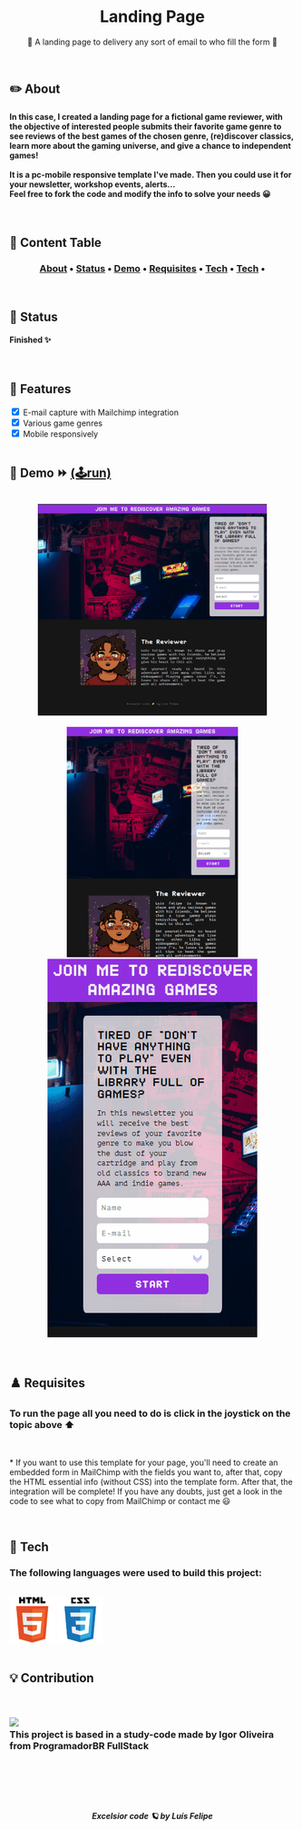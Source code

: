 <h1 align="center">Landing Page</h1>
<p align="center">🛬 A landing page to delivery any sort of email to who fill the form 📄</p><br>
<!--insert license-->

##

<h2>✏️ About</h2>
<h4>In this case, I created a landing page for a fictional game reviewer, with the objective of interested people submits their favorite game genre to see reviews of the best games of the chosen genre, (re)discover classics, learn more about the gaming universe, and give a chance to independent games!<br><br> 
It is a pc-mobile responsive template I've made. Then you could use it for your newsletter, workshop events, alerts...<br>
Feel free to fork the code and modify the info to solve your needs 😀</h4><br>

##

<h2>📑 Content Table</h2>
<h3 align="center">
    <a href="#about">About</a> • 
    <a href="#status">Status</a> •
    <a href="#demo">Demo</a> •
    <a href="#requisites">Requisites</a> •
    <a href="#tech">Tech</a> •
    <a href="#contribution">Tech</a> •
</h3><br>

##

<h2>🧵 Status</h2> 
<h4>Finished ✨</h4><br>

##

<h2>📍 Features</h2> 
<input type="checkbox" checked> E-mail capture with Mailchimp integration</input><br>
<input type="checkbox" checked> Various game genres</input><br>
<input type="checkbox" checked> Mobile responsively</input><br><br>

##

<h2>
    🛬 Demo ⏩
    <a href="https://luisf-csdev.github.io/landing_page/">(🕹️run)</a>
</h2><br>
<div align="center">
    <img width="80%" src="./assets/img-1.png"><br><br>
    <img width="60%" src="./assets/gif-1.gif">
    <img height="20%" src="./assets/gif-2.gif">
</div>
<br><br>

##

<h2>♟️ Requisites</h2>
<h3>To run the page all you need to do is click in the joystick on the topic above ⬆️</h3><br>

<p>* If you want to use this template for your page, you'll need to create an embedded form in MailChimp with the fields you want to, after that, copy the HTML essential info (without CSS) into the template form. After that, the integration will be complete! If you have any doubts, just get a look in the code to see what to copy from MailChimp or contact me 😃</p><br>

##

<h2>💽 Tech</h2>
<h3>The following languages were used to build this project:</h3><br>
<img width=80rem src="https://raw.githubusercontent.com/github/explore/80688e429a7d4ef2fca1e82350fe8e3517d3494d/topics/html/html.png">
<img width=80rem src="https://raw.githubusercontent.com/github/explore/80688e429a7d4ef2fca1e82350fe8e3517d3494d/topics/css/css.png"><br><br>

##

<h2>💡 Contribution</h2><br>
<h3>
    <img src="https://programadorbr.com/static/media/logo.7fe897a1.svg"><br>
    This project is based in a study-code made by Igor Oliveira from ProgramadorBR FullStack
</h3>
<br><br><br><br>

<h5 align="center">Excelsior code 🪐 by Luís Felipe</h5>
